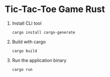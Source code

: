 # Tic-Tac-Toe Game Rust

1. Install CLI tool
    ```
    cargo install cargo-generate
    ```
2. Build with cargo
    ```
    cargo build
    ```
3. Run the application binary
     ```
     cargo run
     ```
